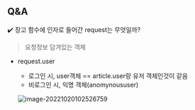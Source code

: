 ## Q&A

✔️ 장고 함수에 인자로 들어간 request는 무엇일까?

> 요청정보 담겨있는 객체

* request.user

  * 로그인 시, user객체 == article.user랑 유저 객체인것이 같음
  * 비로그인 시, 익명 객체(anomynoususer)

  ![image-20221020102526759](1020_목.assets/image-20221020102526759.png)

